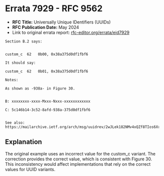 # Errata 7929 - RFC 9562

- **RFC Title:** Universally Unique IDentifiers (UUIDs)
- **RFC Publication Date:** May 2024
- Link to original errata report: [rfc-editor.org/errata/eid7929](https://www.rfc-editor.org/errata/eid7929)

```
Section B.2 says:


custom_c  62   0b00, 0x38a375d0df1fbf6

It should say:

custom_c  62   0b01, 0x38a375d0df1fbf6

Notes:

As shown as -938a- in Figure 30.

B: xxxxxxxx-xxxx-Mxxx-Nxxx-xxxxxxxxxxxx
C: 5c146b14-3c52-8afd-938a-375d0df1fbf6

See also: https://mailarchive.ietf.org/arch/msg/uuidrev/2wJLek182NMv4xQZf8TIos6XrD0/
```

## Explanation

The original example uses an incorrect value for the custom_c variant.  The correction provides the correct value, which is consistent with Figure 30.  This inconsistency would affect implementations that rely on the correct values for UUID variants.
